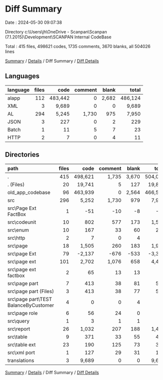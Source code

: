 # Diff Summary

Date : 2024-05-30 09:07:38

Directory c:\\Users\\jh\\OneDrive - Scanpan\\Scanpan (7.1.2015)\\Development\\SCANPAN Internal CodeBase

Total : 415 files,  498621 codes, 1735 comments, 3670 blanks, all 504026 lines

[Summary](results.md) / [Details](details.md) / Diff Summary / [Diff Details](diff-details.md)

## Languages
| language | files | code | comment | blank | total |
| :--- | ---: | ---: | ---: | ---: | ---: |
| alapp | 112 | 483,442 | 0 | 2,682 | 486,124 |
| XML | 3 | 9,689 | 0 | 0 | 9,689 |
| AL | 294 | 5,245 | 1,730 | 975 | 7,950 |
| JSON | 3 | 227 | 0 | 2 | 229 |
| Batch | 1 | 11 | 5 | 7 | 23 |
| HTTP | 2 | 7 | 0 | 4 | 11 |

## Directories
| path | files | code | comment | blank | total |
| :--- | ---: | ---: | ---: | ---: | ---: |
| . | 415 | 498,621 | 1,735 | 3,670 | 504,026 |
| . (Files) | 20 | 19,741 | 5 | 127 | 19,873 |
| old_app_codebase | 96 | 463,939 | 0 | 2,564 | 466,503 |
| src | 296 | 5,252 | 1,730 | 979 | 7,961 |
| src\\Page Ext FactBox | 1 | -51 | -10 | -8 | -69 |
| src\\codeunit | 10 | 802 | 577 | 173 | 1,552 |
| src\\enum | 10 | 167 | 33 | 60 | 260 |
| src\\http | 2 | 7 | 0 | 4 | 11 |
| src\\page | 18 | 1,505 | 260 | 183 | 1,948 |
| src\\page Ext | 79 | -2,137 | -676 | -533 | -3,346 |
| src\\page ext | 101 | 2,702 | 1,076 | 658 | 4,436 |
| src\\page ext factbox | 2 | 65 | 13 | 13 | 91 |
| src\\page part | 7 | 413 | 38 | 81 | 532 |
| src\\page part (Files) | 3 | 413 | 38 | 77 | 528 |
| src\\page part\\TEST BalanceByCustomer | 4 | 0 | 0 | 4 | 4 |
| src\\page role | 6 | 56 | 24 | 0 | 80 |
| src\\query | 1 | 3 | 1 | 1 | 5 |
| src\\report | 26 | 1,032 | 207 | 188 | 1,427 |
| src\\table | 9 | 371 | 33 | 55 | 459 |
| src\\table ext | 23 | 190 | 125 | 73 | 388 |
| src\\xml port | 1 | 127 | 29 | 31 | 187 |
| translations | 3 | 9,689 | 0 | 0 | 9,689 |

[Summary](results.md) / [Details](details.md) / Diff Summary / [Diff Details](diff-details.md)